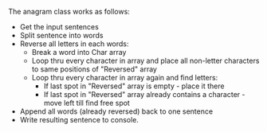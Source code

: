 The anagram class works as follows:

- Get the input sentences
- Split sentence into words
- Reverse all letters in each words:
	- Break a word into Char array
	- Loop thru every character in array and place all non-letter characters to same positions of "Reversed" array
	- Loop thru every character in array again and find letters:
		- If last spot in "Reversed" array is empty - place it there
		- If last spot in "Reversed" array already contains a character - move left till find free spot
- Append all words (already reversed) back to one sentence
- Write resulting sentence to console.